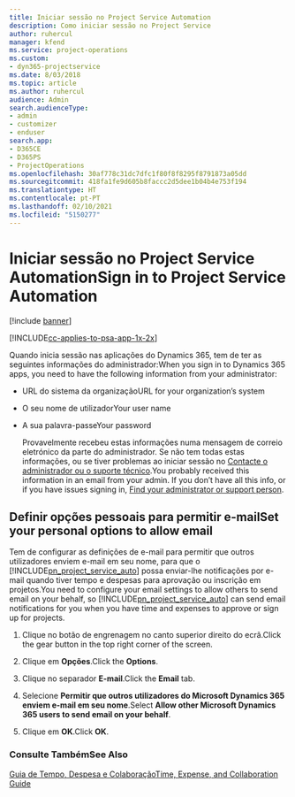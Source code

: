 ```yaml
---
title: Iniciar sessão no Project Service Automation
description: Como iniciar sessão no Project Service
author: ruhercul
manager: kfend
ms.service: project-operations
ms.custom:
- dyn365-projectservice
ms.date: 8/03/2018
ms.topic: article
ms.author: ruhercul
audience: Admin
search.audienceType:
- admin
- customizer
- enduser
search.app:
- D365CE
- D365PS
- ProjectOperations
ms.openlocfilehash: 30af778c31dc7dfc1f80f8f8295f8791873a05dd
ms.sourcegitcommit: 418fa1fe9d605b8faccc2d5dee1b04b4e753f194
ms.translationtype: HT
ms.contentlocale: pt-PT
ms.lasthandoff: 02/10/2021
ms.locfileid: "5150277"
---
```

# <a name="sign-in-to-project-service-automation"></a><span data-ttu-id="2ac18-103">Iniciar sessão no Project Service Automation</span><span class="sxs-lookup"><span data-stu-id="2ac18-103">Sign in to Project Service Automation</span></span>

[!include [banner](../includes/psa-now-project-operations.md)]

[!INCLUDE[cc-applies-to-psa-app-1x-2x](../includes/cc-applies-to-psa-app-1x-2x.md)]

<span data-ttu-id="2ac18-104">Quando inicia sessão nas aplicações do Dynamics 365, tem de ter as seguintes informações do administrador:</span><span class="sxs-lookup"><span data-stu-id="2ac18-104">When you sign in to Dynamics 365 apps, you need to have the following information from your administrator:</span></span>  
  
- <span data-ttu-id="2ac18-105">URL do sistema da organização</span><span class="sxs-lookup"><span data-stu-id="2ac18-105">URL for your organization’s system</span></span>  
  
- <span data-ttu-id="2ac18-106">O seu nome de utilizador</span><span class="sxs-lookup"><span data-stu-id="2ac18-106">Your user name</span></span>  
  
- <span data-ttu-id="2ac18-107">A sua palavra-passe</span><span class="sxs-lookup"><span data-stu-id="2ac18-107">Your password</span></span>  
  
  <span data-ttu-id="2ac18-108">Provavelmente recebeu estas informações numa mensagem de correio eletrónico da parte do administrador. Se não tem todas estas informações, ou se tiver problemas ao iniciar sessão no [Contacte o administrador ou o suporte técnico](https://docs.microsoft.com/dynamics365/customerengagement/on-premises/basics/find-administrator-support).</span><span class="sxs-lookup"><span data-stu-id="2ac18-108">You probably received this information in an email from your admin. If you don’t have all this info, or if you have issues signing in, [Find your administrator or support person](https://docs.microsoft.com/dynamics365/customerengagement/on-premises/basics/find-administrator-support).</span></span>  
  
## <a name="set-your-personal-options-to-allow-email"></a><span data-ttu-id="2ac18-109">Definir opções pessoais para permitir e-mail</span><span class="sxs-lookup"><span data-stu-id="2ac18-109">Set your personal options to allow email</span></span>  
 <span data-ttu-id="2ac18-110">Tem de configurar as definições de e-mail para permitir que outros utilizadores enviem e-mail em seu nome, para que o [!INCLUDE[pn_project_service_auto](../includes/pn-project-service-auto.md)] possa enviar-lhe notificações por e-mail quando tiver tempo e despesas para aprovação ou inscrição em projetos.</span><span class="sxs-lookup"><span data-stu-id="2ac18-110">You need to configure your email settings to allow others to send email on your behalf, so [!INCLUDE[pn_project_service_auto](../includes/pn-project-service-auto.md)] can send email notifications for you when you have time and expenses to approve or sign up for projects.</span></span>  
  
1.  <span data-ttu-id="2ac18-111">Clique no botão de engrenagem no canto superior direito do ecrã.</span><span class="sxs-lookup"><span data-stu-id="2ac18-111">Click the gear button in the top right corner of the screen.</span></span>  
  
2.  <span data-ttu-id="2ac18-112">Clique em **Opções**.</span><span class="sxs-lookup"><span data-stu-id="2ac18-112">Click the **Options**.</span></span>  
  
3.  <span data-ttu-id="2ac18-113">Clique no separador **E-mail**.</span><span class="sxs-lookup"><span data-stu-id="2ac18-113">Click the **Email** tab.</span></span>  
  
4.  <span data-ttu-id="2ac18-114">Selecione **Permitir que outros utilizadores do Microsoft Dynamics 365 enviem e-mail em seu nome**.</span><span class="sxs-lookup"><span data-stu-id="2ac18-114">Select **Allow other Microsoft Dynamics 365 users to send email on your behalf**.</span></span>  
  
5.  <span data-ttu-id="2ac18-115">Clique em **OK**.</span><span class="sxs-lookup"><span data-stu-id="2ac18-115">Click **OK**.</span></span>  
  
### <a name="see-also"></a><span data-ttu-id="2ac18-116">Consulte Também</span><span class="sxs-lookup"><span data-stu-id="2ac18-116">See Also</span></span>  
 [<span data-ttu-id="2ac18-117">Guia de Tempo, Despesa e Colaboração</span><span class="sxs-lookup"><span data-stu-id="2ac18-117">Time, Expense, and Collaboration Guide</span></span>](../psa/time-expense-collaboration-guide.md)

